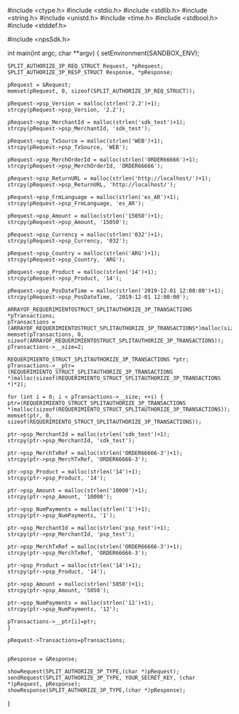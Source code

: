 #include <ctype.h>
#include <stdio.h>
#include <stdlib.h>
#include <string.h>
#include <unistd.h>
#include <time.h>
#include <stdbool.h>
#include <stddef.h>

#include <npsSdk.h>

int main(int argc, char **argv) {
    setEnvironment(SANDBOX_ENV);

    SPLIT_AUTHORIZE_3P_REQ_STRUCT Request, *pRequest;
    SPLIT_AUTHORIZE_3P_RESP_STRUCT Response, *pResponse;

    pRequest = &Request;
    memset(pRequest, 0, sizeof(SPLIT_AUTHORIZE_3P_REQ_STRUCT));

    pRequest->psp_Version = malloc(strlen('2.2')+1);
    strcpy(pRequest->psp_Version, '2.2');

    pRequest->psp_MerchantId = malloc(strlen('sdk_test')+1);
    strcpy(pRequest->psp_MerchantId, 'sdk_test');

    pRequest->psp_TxSource = malloc(strlen('WEB')+1);
    strcpy(pRequest->psp_TxSource, 'WEB');

    pRequest->psp_MerchOrderId = malloc(strlen('ORDER66666')+1);
    strcpy(pRequest->psp_MerchOrderId, 'ORDER66666');

    pRequest->psp_ReturnURL = malloc(strlen('http://localhost/')+1);
    strcpy(pRequest->psp_ReturnURL, 'http://localhost/');

    pRequest->psp_FrmLanguage = malloc(strlen('es_AR')+1);
    strcpy(pRequest->psp_FrmLanguage, 'es_AR');

    pRequest->psp_Amount = malloc(strlen('15050')+1);
    strcpy(pRequest->psp_Amount, '15050');

    pRequest->psp_Currency = malloc(strlen('032')+1);
    strcpy(pRequest->psp_Currency, '032');

    pRequest->psp_Country = malloc(strlen('ARG')+1);
    strcpy(pRequest->psp_Country, 'ARG');

    pRequest->psp_Product = malloc(strlen('14')+1);
    strcpy(pRequest->psp_Product, '14');

    pRequest->psp_PosDateTime = malloc(strlen('2019-12-01 12:00:00')+1);
    strcpy(pRequest->psp_PosDateTime, '2019-12-01 12:00:00');

    ARRAYOF_REQUERIMIENTOSTRUCT_SPLITAUTHORIZE_3P_TRANSACTIONS *pTransactions;
    pTransactions = (ARRAYOF_REQUERIMIENTOSTRUCT_SPLITAUTHORIZE_3P_TRANSACTIONS*)malloc(sizeof(ARRAYOF_REQUERIMIENTOSTRUCT_SPLITAUTHORIZE_3P_TRANSACTIONS));
    memset(pTransactions, 0, sizeof(ARRAYOF_REQUERIMIENTOSTRUCT_SPLITAUTHORIZE_3P_TRANSACTIONS));
    pTransactions->__size=2;

    REQUERIMIENTO_STRUCT_SPLITAUTHORIZE_3P_TRANSACTIONS *ptr;
    pTransactions->__ptr=(REQUERIMIENTO_STRUCT_SPLITAUTHORIZE_3P_TRANSACTIONS *)malloc(sizeof(REQUERIMIENTO_STRUCT_SPLITAUTHORIZE_3P_TRANSACTIONS *)*2);

    for (int i = 0; i < pTransactions->__size; ++i) {
    ptr=(REQUERIMIENTO_STRUCT_SPLITAUTHORIZE_3P_TRANSACTIONS *)malloc(sizeof(REQUERIMIENTO_STRUCT_SPLITAUTHORIZE_3P_TRANSACTIONS));
    memset(ptr, 0, sizeof(REQUERIMIENTO_STRUCT_SPLITAUTHORIZE_3P_TRANSACTIONS));

    ptr->psp_MerchantId = malloc(strlen('sdk_test')+1);
    strcpy(ptr->psp_MerchantId, 'sdk_test');

    ptr->psp_MerchTxRef = malloc(strlen('ORDER66666-3')+1);
    strcpy(ptr->psp_MerchTxRef, 'ORDER66666-3');

    ptr->psp_Product = malloc(strlen('14')+1);
    strcpy(ptr->psp_Product, '14');

    ptr->psp_Amount = malloc(strlen('10000')+1);
    strcpy(ptr->psp_Amount, '10000');

    ptr->psp_NumPayments = malloc(strlen('1')+1);
    strcpy(ptr->psp_NumPayments, '1');

    ptr->psp_MerchantId = malloc(strlen('psp_test')+1);
    strcpy(ptr->psp_MerchantId, 'psp_test');

    ptr->psp_MerchTxRef = malloc(strlen('ORDER66666-3')+1);
    strcpy(ptr->psp_MerchTxRef, 'ORDER66666-3');

    ptr->psp_Product = malloc(strlen('14')+1);
    strcpy(ptr->psp_Product, '14');

    ptr->psp_Amount = malloc(strlen('5050')+1);
    strcpy(ptr->psp_Amount, '5050');

    ptr->psp_NumPayments = malloc(strlen('12')+1);
    strcpy(ptr->psp_NumPayments, '12');

    pTransactions->__ptr[i]=ptr;
    }

    pRequest->Transactions=pTransactions;


    pResponse = &Response;

    showRequest(SPLIT_AUTHORIZE_3P_TYPE,(char *)pRequest);
    sendRequest(SPLIT_AUTHORIZE_3P_TYPE, YOUR_SECRET_KEY, (char *)pRequest, pResponse);
    showResponse(SPLIT_AUTHORIZE_3P_TYPE,(char *)pResponse);
}
